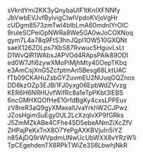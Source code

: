 sVkrdYmi2KK3yQnybaUIF1tKnIXFNNfy
JbVwbEVJvfByivigClwlVpdoKVjoVgHr
cUDgm8573zmTwI4bIbLmA60mdnIYrOIC
9ruIeSCPeiGpNWRa8We5GA0wJoCOXNoq
gym7L4a78q9FtS3hnJQpI1OW510GXQNt
saeX126ZOLps7XbS87Rvwuc5HguvLsLt
D1WvQlR1WAbxJAPVOd4RApsPAIk89ODI
ed0W7Jfi6zywXMoPiMjhMty40OepTKbq
e3AmCsjXnG5ZcfptmAn5Besg68LktUAC
fTb09CKAHuZsbGYZuvmEU2NUuqGQZnos
DD8kzOZp3EJBi1FJ0yxg06EpbWdZVvzg
KER6H6NRHUvfWifRc8a1eTpPKbt3lEBS
6ncGMHXQOfHeE10rfdBgKy4cxsLPPEuv
zV8reR3aQ9gyXMaxalUvaYrkhW2CJPwz
JZosHgimSuEgy0UL2LcXzqlvXP9fGRks
J5ZmMZkABe4CFhe4SD5ebeANmZiXcZfV
ZHPajPeKxTnX8O7YePgAXKBVjuIn5iYZ
n85AjDQ9rWVpdmUNwUcUbWXX8vYRzW1i
TpCEgehdenTX8RPkTWiZe3S6LbwhjNkR
